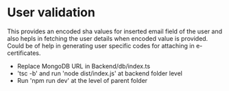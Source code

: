 # User validation

This provides an encoded sha values for inserted email field of the user and also hepls in fetching the user details when encoded value is provided. Could be of help in generating user specific codes for attaching in e-certificates. 

- Replace MongoDB URL in Backend/db/index.ts
- 'tsc -b' and run 'node dist/index.js' at backend folder level 
- Run 'npm run dev' at the level of parent folder

